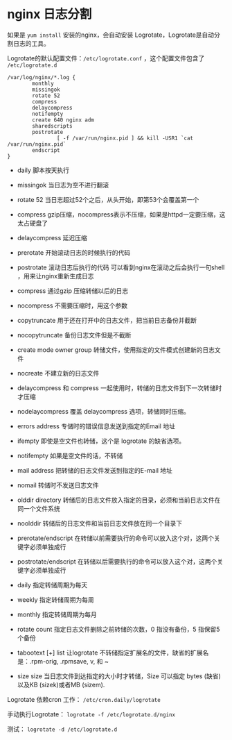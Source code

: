 # nginx 日志分割

如果是 `yum install` 安装的nginx，会自动安装 Logrotate，Logrotate是自动分割日志的工具。

Logrotate的默认配置文件：`/etc/logrotate.conf` ，这个配置文件包含了 `/etc/logrotate.d`
 
	/var/log/nginx/*.log {
	        monthly
	        missingok
	        rotate 52
	        compress
	        delaycompress
	        notifempty
	        create 640 nginx adm
	        sharedscripts
	        postrotate
	                [ -f /var/run/nginx.pid ] && kill -USR1 `cat /var/run/nginx.pid`
	        endscript
	}

* daily 脚本按天执行
* missingok 当日志为空不进行翻滚
* rotate 52 当日志超过52个之后，从头开始，即第53个会覆盖第一个
* compress gzip压缩，nocompress表示不压缩，如果是httpd一定要压缩，这太占硬盘了
* delaycompress 延迟压缩
* prerotate 开始滚动日志的时候执行的代码
* postrotate 滚动日志后执行的代码 可以看到nginx在滚动之后会执行一句shell ，用来让nginx重新生成日志

* compress 通过gzip 压缩转储以后的日志
* nocompress 不需要压缩时，用这个参数
* copytruncate 用于还在打开中的日志文件，把当前日志备份并截断
* nocopytruncate 备份日志文件但是不截断
* create mode owner group 转储文件，使用指定的文件模式创建新的日志文件
* nocreate 不建立新的日志文件
* delaycompress 和 compress 一起使用时，转储的日志文件到下一次转储时才压缩
* nodelaycompress 覆盖 delaycompress 选项，转储同时压缩。
* errors address 专储时的错误信息发送到指定的Email 地址
* ifempty 即使是空文件也转储，这个是 logrotate 的缺省选项。
* notifempty 如果是空文件的话，不转储
* mail address 把转储的日志文件发送到指定的E-mail 地址
* nomail 转储时不发送日志文件
* olddir directory 转储后的日志文件放入指定的目录，必须和当前日志文件在同一个文件系统
* noolddir 转储后的日志文件和当前日志文件放在同一个目录下
* prerotate/endscript 在转储以前需要执行的命令可以放入这个对，这两个关键字必须单独成行
* postrotate/endscript 在转储以后需要执行的命令可以放入这个对，这两个关键字必须单独成行
* daily 指定转储周期为每天
* weekly 指定转储周期为每周
* monthly 指定转储周期为每月
* rotate count 指定日志文件删除之前转储的次数，0 指没有备份，5 指保留5 个备份
* tabootext [+] list 让logrotate 不转储指定扩展名的文件，缺省的扩展名是：.rpm-orig, .rpmsave, v, 和 ~
* size size 当日志文件到达指定的大小时才转储，Size 可以指定 bytes (缺省)以及KB (sizek)或者MB (sizem).

Logrotate 依赖cron 工作： `/etc/cron.daily/logrotate`

手动执行Logrotate： `logrotate -f /etc/logrotate.d/nginx`

测试： `logrotate -d /etc/logrotate.d`
